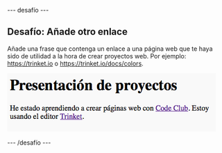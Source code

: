 \--- desafío \---

## Desafío: Añade otro enlace

Añade una frase que contenga un enlace a una página web que te haya sido de utilidad a la hora de crear proyectos web. Por ejemplo: <https://trinket.io> o <https://trinket.io/docs/colors>.

![captura de pantalla](images/showcase-link-challenge.png)

\--- /desafío \---